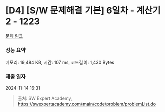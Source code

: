 # [D4] [S/W 문제해결 기본] 6일차 - 계산기2 - 1223 

[문제 링크](https://swexpertacademy.com/main/code/problem/problemDetail.do?contestProbId=AV14nnAaAFACFAYD) 

### 성능 요약

메모리: 19,484 KB, 시간: 107 ms, 코드길이: 1,430 Bytes

### 제출 일자

2024-11-14 16:31



> 출처: SW Expert Academy, https://swexpertacademy.com/main/code/problem/problemList.do